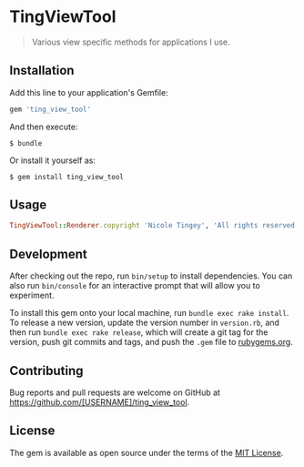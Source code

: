 # TingViewTool

> Various view specific methods for applications I use.

## Installation

Add this line to your application's Gemfile:

```ruby
gem 'ting_view_tool'
```

And then execute:

    $ bundle

Or install it yourself as:

    $ gem install ting_view_tool

## Usage

```ruby
TingViewTool::Renderer.copyright 'Nicole Tingey', 'All rights reserved'
```

## Development

After checking out the repo, run `bin/setup` to install dependencies. You can also run `bin/console` for an interactive prompt that will allow you to experiment.

To install this gem onto your local machine, run `bundle exec rake install`. To release a new version, update the version number in `version.rb`, and then run `bundle exec rake release`, which will create a git tag for the version, push git commits and tags, and push the `.gem` file to [rubygems.org](https://rubygems.org).

## Contributing

Bug reports and pull requests are welcome on GitHub at https://github.com/[USERNAME]/ting_view_tool.


## License

The gem is available as open source under the terms of the [MIT License](http://opensource.org/licenses/MIT).

